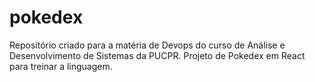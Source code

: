 # pokedex
Repositório criado para a matéria de Devops do curso de Análise e Desenvolvimento de Sistemas da PUCPR. Projeto de Pokedex em React para treinar a linguagem.
